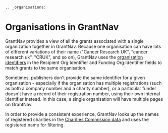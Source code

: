 ```eval_rst
.. _organisations:
```

Organisations in GrantNav
=========================

GrantNav provides a view of all the grants associated with a single organization together in GrantNav. Because one organisation can have lots of different variations of their name ("Cancer Research UK", "cancer research uk", "CRUK", and so on), GrantNav uses the [organisation identifiers](https://org-id.guide) in the Recipient Org:Identifier and Funding Org:Identifier fields to match grants to the same organisation. 

Sometimes, publishers don't provide the same identifier for a given organisation - especially if the organisation has multiple registrations (such as both a company number and a charity number), or a particular funder doesn't have a record of their registration number, using their own internal identifier instead. In this case, a single organisation will have multiple pages on GrantNav. 

In order to provide a consistent experience, GrantNav looks up the names of registered charities in the [Charities Commission data](https://register-of-charities.charitycommission.gov.uk/register/full-register-download) and uses the registered name for filtering.  
